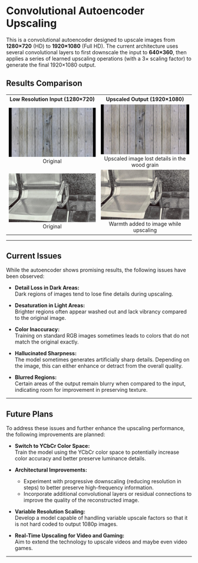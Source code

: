 # Convolutional Autoencoder Upscaling

This is a convolutional autoencoder designed to upscale images from **1280×720** (HD) to **1920×1080** (Full HD). The current architecture uses several convolutional layers to first downscale the input to **640×360**, then applies a series of learned upscaling operations (with a 3× scaling factor) to generate the final 1920×1080 output.

## Results Comparison

<table> 
  <tr> 
    <th style="text-align:center;">Low Resolution Input (1280×720)</th> 
    <th style="text-align:center;">Upscaled Output (1920×1080)</th> 
  </tr> 
  <tr> 
    <td style="text-align:center;">
      <img src="images\comparisons_at_epoch\epoch_100_batch2_idx1_0.5.1_Huber_Loss\lowres.jpg" alt="Low Resolution Image" style="width:400px;">
      <figcaption style="text-align:center;">Original</figcaption>
    </td> 
    <td style="text-align:center;">
      <img src="images\comparisons_at_epoch\epoch_100_batch2_idx1_0.5.1_Huber_Loss\upscaled.jpg" alt="Upscaled Image" style="width:400px;">
      <figcaption style="text-align:center;">Upscaled image lost details in the wood grain</figcaption>
    </td> 
  </tr>
  <tr>
    <td style="text-align:center;">
      <img src="images\comparisons_at_epoch\epoch_100_batch4_idx1_0.5.1_Huber_Loss\lowres.jpg" alt="Low Resolution Image" style="width:400px;">
      <figcaption style="text-align:center;">Original</figcaption>
    </td>
    <td style="text-align:center;">
      <img src="images\comparisons_at_epoch\epoch_100_batch4_idx1_0.5.1_Huber_Loss\upscaled.jpg" alt="Upscaled Image" style="width:400px;">
      <figcaption style="text-align:center;">Warmth added to image while upscaling</figcaption>
    </td>
  </tr>
</table>


---

## Current Issues

While the autoencoder shows promising results, the following issues have been observed:

- **Detail Loss in Dark Areas:**  
  Dark regions of images tend to lose fine details during upscaling.
  
- **Desaturation in Light Areas:**  
  Brighter regions often appear washed out and lack vibrancy compared to the original image.
  
- **Color Inaccuracy:**  
  Training on standard RGB images sometimes leads to colors that do not match the original exactly.
  
- **Hallucinated Sharpness:**  
  The model sometimes generates artificially sharp details. Depending on the image, this can either enhance or detract from the overall quality.
  
- **Blurred Regions:**  
  Certain areas of the output remain blurry when compared to the input, indicating room for improvement in preserving texture.

---

## Future Plans

To address these issues and further enhance the upscaling performance, the following improvements are planned:

- **Switch to YCbCr Color Space:**  
  Train the model using the YCbCr color space to potentially increase color accuracy and better preserve luminance details.
  
- **Architectural Improvements:**  
  - Experiment with progressive downscaling (reducing resolution in steps) to better preserve high-frequency information.  
  - Incorporate additional convolutional layers or residual connections to improve the quality of the reconstructed image.
  
- **Variable Resolution Scaling:**  
  Develop a model capable of handling variable upscale factors so that it is not hard coded to output 1080p images.
  
- **Real-Time Upscaling for Video and Gaming:**  
  Aim to extend the technology to upscale videos and maybe even video games.

---

